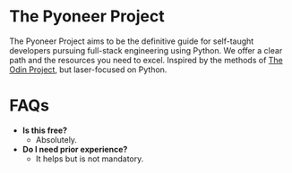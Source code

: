 # The Pyoneer Project

The Pyoneer Project aims to be the definitive guide for self-taught developers pursuing full-stack engineering using Python. We offer a clear path and the resources you need to excel. Inspired by the methods of [The Odin Project](https://www.theodinproject.com/), but laser-focused on Python.

# FAQs

- **Is this free?**
  - Absolutely.
- **Do I need prior experience?**
  - It helps but is not mandatory.
